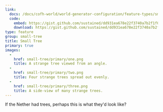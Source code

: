 ```yaml
---
link:
  docs: /docs/cofh-world/world-generator-configuration/feature-types/small-tree
  code:
    embed: https://gist.github.com/sustained/dd931ea678e22f3740a7b2f1f00b6a6d.js
    download: https://gist.github.com/sustained/dd931ea678e22f3740a7b2f1f00b6a6d/archive/a5d0d92b55580b64130f03ad89d011414a33a36d.zip
type: feature
group: small-tree
title: Small Tree
primary: true
images:
  -
    href: small-tree/primary/one.png
    title: A strange tree viewed from an angle.
  -
    href: small-tree/primary/two.png
    title: Four strange trees spread out evenly.
  -
    href: small-tree/primary/three.png
    title: A side-view of many strange trees.
---
```


If the Nether had trees, perhaps this is what they'd look like?
